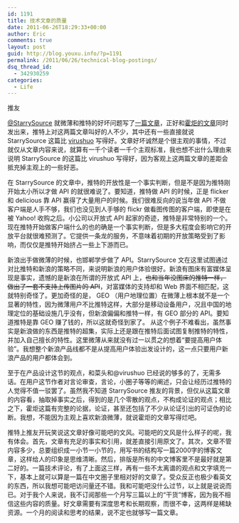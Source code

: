 ```yaml
---
id: 1191
title: 技术文章的质量
date: 2011-06-26T18:29:33+00:00
author: Eric
comments: true
layout: post
guid: http://blog.youxu.info/?p=1191
permalink: /2011/06/26/technical-blog-postings/
dsq_thread_id:
  - 342930259
categories:
  - Life
---
```

<!-- p.p1 {margin: 0.0px 0.0px 0.0px 0.0px; font: 12.0px 'Heiti SC Light'} p.p2 {margin: 0.0px 0.0px 0.0px 0.0px; font: 12.0px Helvetica; min-height: 14.0px} span.s1 {font: 12.0px Helvetica} -->推友 

[@StarrySource](http://twitter.com/StarrySource) 就微薄和推特的好坏问题写了[一篇文章](http://5li.de/wb/)，正好和[霍炬的文章](http://blog.devep.net/virushuo/2011/06/26/microblogging.html)同时发出来，推特上对这两篇文章叫好的人不少，其中还有一些直接就说 StarrySource 这篇比 [virushuo](http://twitter.com/virushuo/) 写得好。文章好坏诚然是个很主观的事情，不过就仅从文章内容来说，就算有一千个读者一千个主观标准，我也想不出什么理由来说明 StarrySource 的这篇比 virushuo 写得好，因为客观上这两篇文章的差距会抵充掉主观上的一些好恶。

在 StarrySource 的文章中，推特的开放性是一个事实判断，但是不是因为推特刚开始太小所以才做 API 的就很难说了。要知道，推特做 API 的时候，正是 flicker 和 delicious 靠 API 赢得了大量用户的时候。我们很难反向的说当年做 API 不做客户端是人手不够，我们也没见到人手够的 flickr 做看图传图的客户端，即使是在被 Yahoo! 收购之后。小公司以开放式 API 起家的奇迹，推特是非常特别的一个。现在推特开始做客户端什么的也的确是一个事实判断，但是多大程度会影响它的开放平台就很难预测了。它提供一条龙的服务，不意味着初期的开放策略受到了影响，而仅仅是推特开始挤占一些上下游而已。

新浪出手做微薄的时候，也邯郸学步做了 API。StarrySource 文在这里试图通过对比推特和新浪的策略不同，来说明新浪的用户体验很好。新浪有图床有富媒体呈现是事实，遗憾的是新浪在所谓的开放式 API 上，<del>也和当年没图床的推特一样，做出了一套不支持上传图片的 API</del>，对富媒体的支持却和 Web 界面不相匹配，这就特别奇怪了。更加奇怪的是， GEO （用户地理位置）在微薄上根本就不是一个显著的特性，因为微薄用户不比推特这样，大部分是移动设备用户，况且中国的地理定位的基础设施几乎没有，但新浪偏偏和推特一样，有 GEO 部分的 API。要知道推特是靠 GEO 赚了钱的，所以这就奇怪到家了。 从这个例子不难看出，虽然事实是新浪做的东西是推特的超集，实际上还是跟在推特后面试图复制推特的特性，并加入自己擅长的特性。这里微薄从来就没有过一以贯之的想着“要提高用户体验”。我想整个新浪产品线都不是从提高用户体验出发设计的，这一点只要用户新浪产品的用户都体会到。

至于在产品设计这节的观点，和菜头和@virushuo 已经说的够多的了，无需多话。在用户这节作者对言论审查，言论，小圈子等等的阐述，只会让经历过推特的人觉得不值一驳罢了。虽然我不知道 StarrySource 推友的背景，但仅从这篇文章的内容看，抽取掉事实之后，得到的是几个零散的观点，不构成论证的观点；相比之下，霍炬这篇有完整的论据，论证，甚至还包括了不少从论证引出的可证伪的论断。我想，不能因为主观上喜欢新浪微薄，就说霍炬的文章写得烂吧。

推特上推友开玩笑说这文章好像可能吧的文风。可能吧的文风是什么样子的呢，我有体会。首先，文章有充足的事实和引用，就差直接引用原文了。其次，文章不管内容多少，总要组织成一小节一小节的，用写书的结构写一篇2000字的博客文章，这样给人的印象是思维清晰。然后，排版是所有的中文博客里不是最好就是第二好的。一篇技术评论，有了上面这三样，再有一些不太离谱的观点和文字填充一下，基本上就可以算是一篇在中文圈子里相对好的文章了。受众反正也极少看英文的东西，所以我想可能吧访问量还不错。我和可能吧没什么过节，以上就是说说而已。对于我个人来说，我不订阅那些一个月写三篇以上的“干货”博客，因为我不相信这些内容的质量。好文章需要有深度思考和长期观察，而很不幸，这两样是稀缺资源。一个月的阅读和思考的结果，说不定也就够写一篇文章。
